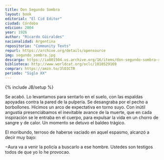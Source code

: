 ```yaml
---
title: Don Segundo Sombra
layout: book
editorial: "El Cid Editor"
ciudad: Córdoba 
edicion: 2004 
year: 1926
author: "Ricardo Güiraldes"
nacionalidad: Argentina
repositorio: "Community Texts"
repurl: https://archive.org/details/opensource
img: segundo_sombra.jpg
descarga: https://ia801504.us.archive.org/16/items/don-segundo-sombra-ricardo-guiraldes/Don%20Segundo%20Sombra%20-%20Ricardo%20Guiraldes.pdf
biblioteca: http://www.worldcat.org/oclc/1010529169
comprar: https://amzn.to/3lO3CTR
periodo: "Siglo XX"
---
```

{% include JB/setup %}

Se acabó. Lo levantamos para sentarlo en el suelo, con las espaldas apoyadas contra la pared de la pulpería. Se desangraba por el pecho a borbollones. Hicimos un arco de expectativa en torno suyo. Con inútil angustia presenciábamos el inevitable avance de la muerte, que en cada inspiración se le entraba en el cuerpo, para expulsar la vida en un chorro de sangre y de calor. Un momento se detuvo el baldeo trágico.
 
El moribundo, terroso de haberse vaciado en aquel espasmo, alcanzó a decir muy bajo: 
 
−Aura va a venir la policía a buscarlo a ese hombre. Ustedes son testigos todos de que yo lo he provocao.
